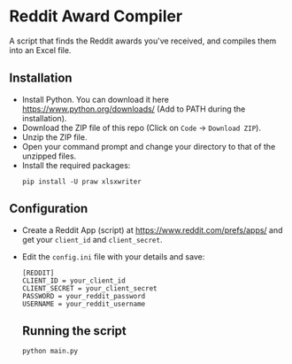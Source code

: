 # Reddit Award Compiler
A script that finds the Reddit awards you've received, and compiles them into an Excel file.

## Installation
- Install Python. You can download it here https://www.python.org/downloads/ (Add to PATH during the installation).  
- Download the ZIP file of this repo (Click on ```Code``` -> ```Download ZIP```).
- Unzip the ZIP file.
- Open your command prompt and change your directory to that of the unzipped files.  
- Install the required packages:  
  ```
  pip install -U praw xlsxwriter
  ```
  
## Configuration
- Create a Reddit App (script) at https://www.reddit.com/prefs/apps/ and get your ```client_id``` and ```client_secret```.
- Edit the ```config.ini``` file with your details and save:
  ```
  [REDDIT]
  CLIENT_ID = your_client_id
  CLIENT_SECRET = your_client_secret
  PASSWORD = your_reddit_password
  USERNAME = your_reddit_username
  ```

  ## Running the script
    ```
    python main.py
    ```
